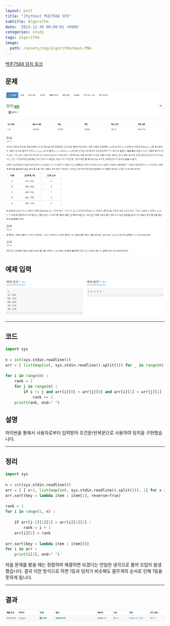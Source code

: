 ```yaml
---
layout: post
title: "[Python] 백준7568 덩치"
subtitle: Algorithm
date: '2022-12-30 00:00:01 +0900'
categories: study
tags: algorithm
image:
  path: /assets/img/algorithm/main.PNG
---
```


[백준7568 덩치 링크](https://www.acmicpc.net/problem/7568)

<!--more-->

## 문제
![문제](/assets/img/algorithm/221230/문제-덩치.PNG)

## 예제 입력
![예제](/assets/img/algorithm/221230/예제-덩치.PNG)

---

## 코드
```Python
import sys

n = int(sys.stdin.readline())
arr = [ list(map(int, sys.stdin.readline().split())) for _ in range(n) ]

for i in range(n) :
    rank = 1
    for j in range(n) :
        if i != j and arr[i][0] < arr[j][0] and arr[i][1] < arr[j][1] :
            rank += 1
    print(rank, end=" ")
```
## 설명
파이썬을 통해서 사용자로부터 입력받아 조건문/반복문으로 사용하여 덩치을 구현했습니다. <br>

---

## 정리
```Python
import sys

n = int(sys.stdin.readline())
arr = [ [ x+1, list(map(int, sys.stdin.readline().split())), 1] for x in range(n) ]
arr.sort(key = lambda item : item[1], reverse=True)

rank = 1
for i in range(1, n) :

    if arr[i-1][1][1] > arr[i][1][1] :
        rank = i + 1
    arr[i][2] = rank

arr.sort(key = lambda item : item[0])
for i in arr :
    print(i[2], end=" ")
```
처음 문제를 봤을 때는 정렬하여 해결하면 되겠다는 안일한 생각으로 풀어 오답이 발생했습니다. 결국 이런 방식으로 하면 1등과 덩치가 비슷해도 몸무게의 순서로 인해 1등을 못하게 됩니다. <br>

---

## 결과
![결과](/assets/img/algorithm/221230/결과-덩치.PNG)